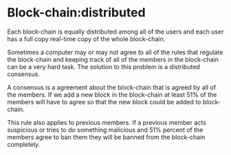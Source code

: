 # Block-chain:distributed
Each block-chain is equally distributed among all of the users and each user has a full copy real-time copy of the whole block-chain.

Sometimes a computer may or may not agree to all of the rules that regulate the block-chain and keeping track of all of the members in the block-chain can be a very hard task. The solution to this problem is a distributed consensus.

A consensus is a agreement about the block-chain that is agreed by all of the members. If we add a new block in the block-chain at least 51% of the members will have to agree so that the new block could be added to block-chain.

This rule also applies to previous members. If a previous member acts suspicious or tries to do something malicious and 51% percent of the members agree to ban them they will be banned from the block-chain completely.